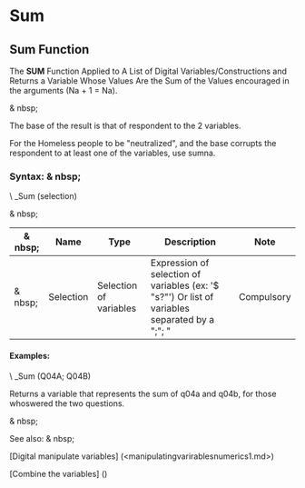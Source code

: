 # Sum

## Sum Function

The **SUM** Function Applied to A List of Digital Variables/Constructions and Returns a Variable Whose Values ​​Are the Sum of the Values ​​encouraged in the arguments (Na + 1 = Na).

& nbsp;

The base of the result is that of respondent to the 2 variables.

For the Homeless people to be "neutralized", and the base corrupts the respondent to at least one of the variables, use sumna.

### Syntax: & nbsp;

\ _Sum (selection)

& nbsp;

|& nbsp;|**Name** |**Type** |**Description** |**Note** |
|--- |--- |--- |--- |--- |
|& nbsp;|Selection |Selection of variables |Expression of selection of variables (ex: '$ "s?"') Or list of variables separated by a ";"; "|Compulsory |


#### Examples:

\ _Sum (Q04A; Q04B)

Returns a variable that represents the sum of q04a and q04b, for those whoswered the two questions.

& nbsp;

See also: & nbsp;

[Digital manipulate variables] (<manipulatingvarirablesnumerics1.md>)

[Combine the variables] (<combine thevariables1.md>)